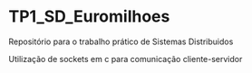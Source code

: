# TP1_SD_Euromilhoes
Repositório para o trabalho prático de Sistemas Distribuidos

Utilização de sockets em c para comunicação cliente-servidor
